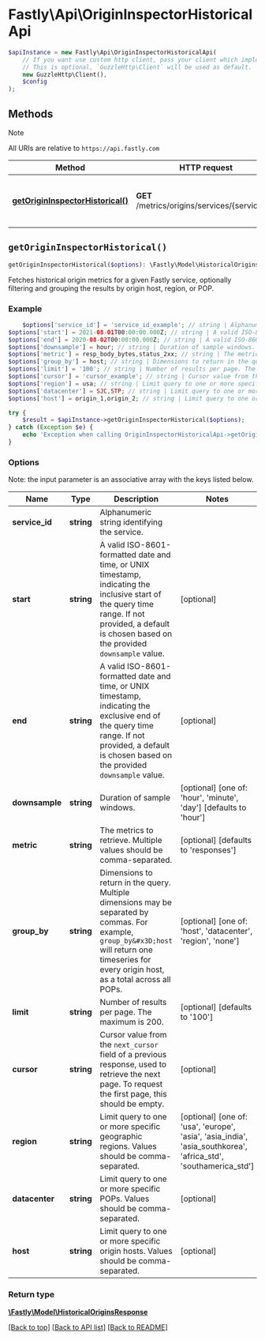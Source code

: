 # Fastly\Api\OriginInspectorHistoricalApi


```php
$apiInstance = new Fastly\Api\OriginInspectorHistoricalApi(
    // If you want use custom http client, pass your client which implements `GuzzleHttp\ClientInterface`.
    // This is optional, `GuzzleHttp\Client` will be used as default.
    new GuzzleHttp\Client(),
    $config
);
```

## Methods

> [!NOTE]
> All URIs are relative to `https://api.fastly.com`

Method | HTTP request | Description
------ | ------------ | -----------
[**getOriginInspectorHistorical()**](OriginInspectorHistoricalApi.md#getOriginInspectorHistorical) | **GET** /metrics/origins/services/{service_id} | Get historical origin data for a service


## `getOriginInspectorHistorical()`

```php
getOriginInspectorHistorical($options): \Fastly\Model\HistoricalOriginsResponse // Get historical origin data for a service
```

Fetches historical origin metrics for a given Fastly service, optionally filtering and grouping the results by origin host, region, or POP.

### Example
```php
    $options['service_id'] = 'service_id_example'; // string | Alphanumeric string identifying the service.
$options['start'] = 2021-08-01T00:00:00.000Z; // string | A valid ISO-8601-formatted date and time, or UNIX timestamp, indicating the inclusive start of the query time range. If not provided, a default is chosen based on the provided `downsample` value.
$options['end'] = 2020-08-02T00:00:00.000Z; // string | A valid ISO-8601-formatted date and time, or UNIX timestamp, indicating the exclusive end of the query time range. If not provided, a default is chosen based on the provided `downsample` value.
$options['downsample'] = hour; // string | Duration of sample windows.
$options['metric'] = resp_body_bytes,status_2xx; // string | The metrics to retrieve. Multiple values should be comma-separated.
$options['group_by'] = host; // string | Dimensions to return in the query. Multiple dimensions may be separated by commas. For example, `group_by=host` will return one timeseries for every origin host, as a total across all POPs.
$options['limit'] = '100'; // string | Number of results per page. The maximum is 200.
$options['cursor'] = 'cursor_example'; // string | Cursor value from the `next_cursor` field of a previous response, used to retrieve the next page. To request the first page, this should be empty.
$options['region'] = usa; // string | Limit query to one or more specific geographic regions. Values should be comma-separated.
$options['datacenter'] = SJC,STP; // string | Limit query to one or more specific POPs. Values should be comma-separated.
$options['host'] = origin_1,origin_2; // string | Limit query to one or more specific origin hosts. Values should be comma-separated.

try {
    $result = $apiInstance->getOriginInspectorHistorical($options);
} catch (Exception $e) {
    echo 'Exception when calling OriginInspectorHistoricalApi->getOriginInspectorHistorical: ', $e->getMessage(), PHP_EOL;
}
```

### Options

Note: the input parameter is an associative array with the keys listed below.

Name | Type | Description  | Notes
------------- | ------------- | ------------- | -------------
**service_id** | **string** | Alphanumeric string identifying the service. |
**start** | **string** | A valid ISO-8601-formatted date and time, or UNIX timestamp, indicating the inclusive start of the query time range. If not provided, a default is chosen based on the provided `downsample` value. | [optional]
**end** | **string** | A valid ISO-8601-formatted date and time, or UNIX timestamp, indicating the exclusive end of the query time range. If not provided, a default is chosen based on the provided `downsample` value. | [optional]
**downsample** | **string** | Duration of sample windows. | [optional] [one of: 'hour', 'minute', 'day'] [defaults to 'hour']
**metric** | **string** | The metrics to retrieve. Multiple values should be comma-separated. | [optional] [defaults to 'responses']
**group_by** | **string** | Dimensions to return in the query. Multiple dimensions may be separated by commas. For example, `group_by&#x3D;host` will return one timeseries for every origin host, as a total across all POPs. | [optional] [one of: 'host', 'datacenter', 'region', 'none']
**limit** | **string** | Number of results per page. The maximum is 200. | [optional] [defaults to '100']
**cursor** | **string** | Cursor value from the `next_cursor` field of a previous response, used to retrieve the next page. To request the first page, this should be empty. | [optional]
**region** | **string** | Limit query to one or more specific geographic regions. Values should be comma-separated. | [optional] [one of: 'usa', 'europe', 'asia', 'asia_india', 'asia_southkorea', 'africa_std', 'southamerica_std']
**datacenter** | **string** | Limit query to one or more specific POPs. Values should be comma-separated. | [optional]
**host** | **string** | Limit query to one or more specific origin hosts. Values should be comma-separated. | [optional]

### Return type

[**\Fastly\Model\HistoricalOriginsResponse**](../Model/HistoricalOriginsResponse.md)

[[Back to top]](#) [[Back to API list]](../../README.md#endpoints)
[[Back to README]](../../README.md)
